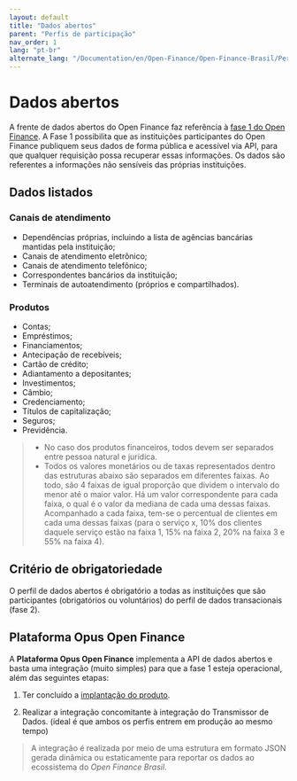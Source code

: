 ```yaml
---
layout: default
title: "Dados abertos"
parent: "Perfis de participação"
nav_order: 1
lang: "pt-br"
alternate_lang: "/Documentation/en/Open-Finance/Open-Finance-Brasil/PerfisOFB/Dados-abertos/"
---
```


# Dados abertos

A frente de dados abertos do Open Finance faz referência à [fase 1 do Open Finance](../Ecossistema/OFB-Ecossistema.html). A Fase 1 possibilita que as instituições participantes do Open Finance publiquem seus dados de forma pública e acessível via API, para que qualquer requisição possa recuperar essas informações. Os dados são referentes a informações não sensíveis das próprias instituições.

## Dados listados

### Canais de atendimento

- Dependências próprias, incluindo a lista de agências bancárias mantidas pela instituição;
- Canais de atendimento eletrônico;
- Canais de atendimento telefônico;
- Correspondentes bancários da instituição;
- Terminais de autoatendimento (próprios e compartilhados).

### Produtos

- Contas;
- Empréstimos;
- Financiamentos;
- Antecipação de recebíveis;
- Cartão de crédito;
- Adiantamento a depositantes;
- Investimentos;
- Câmbio;
- Credenciamento;
- Títulos de capitalização;
- Seguros;
- Previdência.

> - No caso dos produtos financeiros, todos devem ser separados entre pessoa natural e jurídica.  
> - Todos os valores monetários ou de taxas representados dentro das estruturas abaixo são separados em diferentes faixas. Ao todo, são 4 faixas de igual proporção que dividem o intervalo do menor até o maior valor. Há um valor correspondente para cada faixa, o qual é o valor da mediana de cada uma dessas faixas. Acompanhado a cada faixa, tem-se o percentual de clientes em cada uma dessas faixas (para o serviço x, 10% dos clientes daquele serviço estão na faixa 1, 15% na faixa 2, 20% na faixa 3 e 55% na faixa 4).

## Critério de obrigatoriedade

O perfil de dados abertos é obrigatório a todas as instituições que são participantes (obrigatórios ou voluntários) do perfil de dados transacionais (fase 2).

## Plataforma Opus Open Finance

A **Plataforma Opus Open Finance** implementa a API de dados abertos e basta uma integração (muito simples) para que a fase 1 esteja operacional, além das seguintes etapas:

1. Ter concluído a [implantação do produto][Implantação].

2. Realizar a integração concomitante à integração do Transmissor de Dados. (ideal é que ambos os perfis entrem em produção ao mesmo tempo)

> A integração é realizada por meio de uma estrutura em formato JSON gerada dinâmica ou estaticamente para reportar os dados ao ecossistema do *Open Finance Brasil*.

[Implantação]: ../../Plataforma-OpusOpenFinance/Implantação/OOF-Implantação.html
